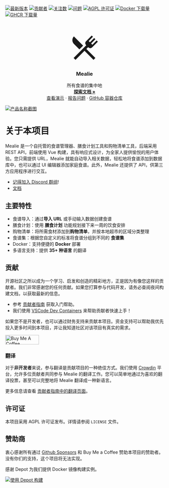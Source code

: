 [![最新版本][latest-release-shield]][latest-release-url]
[![贡献者][contributors-shield]][contributors-url]
[![关注数][stars-shield]][stars-url]
[![问题][issues-shield]][issues-url]
[![AGPL 许可证][license-shield]][license-url]
[![Docker 下载量][docker-pull]][docker-url]
[![GHCR 下载量][ghcr-pulls]][ghcr-url]

<!-- 项目LOGO -->
<br />
<p align="center">
  <a href="https://github.com/mealie-recipes/mealie">
<svg style="width:100px;height:100px" viewBox="0 0 24 24">
    <path fill="currentColor" d="M8.1,13.34L3.91,9.16C2.35,7.59 2.35,5.06 3.91,3.5L10.93,10.5L8.1,13.34M13.41,13L20.29,19.88L18.88,21.29L12,14.41L5.12,21.29L3.71,19.88L13.36,10.22L13.16,10C12.38,9.23 12.38,7.97 13.16,7.19L17.5,2.82L18.43,3.74L15.19,7L16.15,7.94L19.39,4.69L20.31,5.61L17.06,8.85L18,9.81L21.26,6.56L22.18,7.5L17.81,11.84C17.03,12.62 15.77,12.62 15,11.84L14.78,11.64L13.41,13Z" />
</svg>
  </a>

  <h3 align="center">Mealie</h3>

  <p align="center">
    所有食谱的集中地
    <br />
    <a href="https://docs.mealie.io/"><strong>探索文档 »</strong></a>
  <a href="https://github.com/mealie-recipes/mealie">
  </a>
    <br />
    <a href="https://demo.mealie.io/">查看演示</a>
    ·
    <a href="https://github.com/mealie-recipes/mealie/issues">报告问题</a>
    ·
    <a href="https://github.com/mealie-recipes/mealie/pkgs/container/mealie">GitHub 容器仓库</a>
</p>

[![产品名称截图][product-screenshot]](https://docs.mealie.io)

# 关于本项目

Mealie 是一个自托管的食谱管理器、膳食计划工具和购物清单工具，后端采用 REST API，前端使用 Vue 构建，具有响应式设计，为全家人提供愉悦的用户体验。您只需提供 URL，Mealie 就能自动导入相关数据，轻松地将食谱添加到数据库中，也可以通过 UI 编辑器添加家庭食谱。此外，Mealie 还提供了 API，供第三方应用程序进行交互。

- [记得加入 Discord 群组](https://discord.gg/QuStdQGSGK)!
- [文档](https://docs.mealie.io/)

## 主要特性
- 食谱导入：通过**导入 URL** 或手动输入数据创建食谱
- 膳食计划：使用 **膳食计划** 功能规划接下来一周的饮食安排
- 购物清单：将所需食材添加到**购物清单**，并按本地超市的区域分类整理
- 食谱集：根据您自定义的标准将食谱分组到不同的 **食谱集**
- Docker：支持便捷的 **Docker** 部署
- 多语言支持：提供 **35+ 种语言** 的翻译

<!-- 贡献 -->
## 贡献

开源社区之所以成为一个学习、启发和创造的精彩地方，正是因为有像您这样的贡献者。我们非常感谢您的任何贡献。如果您打算参与代码开发，请务必查阅夜间构建文档，以获取最新的信息。

- 参考 [贡献者指南](https://nightly.mealie.io/contributors/developers-guide/code-contributions/) 获取入门帮助。
- 我们使用 [VSCode Dev Containers](https://code.visualstudio.com/docs/remote/containers) 来帮助贡献者快速上手！

如果您不是开发者，也可以通过财务支持来贡献本项目。资金支持可以帮助我优先投入更多时间到本项目，并让我知道社区对该项目有真实的需求。

<a href="https://www.buymeacoffee.com/haykot" target="_blank"><img src="https://cdn.buymeacoffee.com/buttons/v2/default-green.png" alt="Buy Me A Coffee" style="height: 30px !important;width: 107px !important;" ></a>

### 翻译

对于**非开发者**来说，参与翻译是贡献项目的一种绝佳方式。我们使用 [Crowdin](https://crowdin.com/project/mealie) 平台，允许多位贡献者共同参与 Mealie 的翻译工作。您可以简单地通过为喜欢的翻译投票，甚至可以完整地将 Mealie 翻译成一种新语言。

更多信息请查看 [贡献者指南中的翻译页面](https://nightly.mealie.io/contributors/translating/)。

<!-- 许可证 -->
## 许可证
本项目采用 AGPL 许可证发布。详情请参阅 `LICENSE` 文件。

## 赞助商

衷心感谢所有通过 [Github Sponsors](https://github.com/sponsors/hay-kot) 和 Buy Me a Coffee 赞助本项目的赞助者。没有你们的支持，这个项目将无法实现。

感谢 Depot 为我们提供 Docker 镜像构建实例。

[![使用 Depot 构建](https://depot.dev/badges/built-with-depot.svg)](https://depot.dev?utm_source=Mealie)

<!-- Markdown 链接与图片 -->
<!-- https://www.markdownguide.org/basic-syntax/#reference-style-links -->
[contributors-shield]: https://img.shields.io/github/contributors/mealie-recipes/mealie.svg?style=flat-square
[docker-pull]: https://img.shields.io/docker/pulls/hkotel/mealie?style=flat-square
[docker-url]: https://hub.docker.com/r/hkotel/mealie
[ghcr-pulls]: https://img.shields.io/badge/dynamic/json?url=https%3A%2F%2Fipitio.github.io%2Fbackage%2Fmealie-recipes%2Fmealie%2Fmealie.json&query=%24.downloads&style=flat-square&label=ghcr%20pulls
[ghcr-url]: https://github.com/mealie-recipes/mealie/pkgs/container/mealie
[contributors-url]: https://github.com/mealie-recipes/mealie/graphs/contributors
[stars-shield]: https://img.shields.io/github/stars/mealie-recipes/mealie.svg?style=flat-square
[stars-url]: https://github.com/mealie-recipes/mealie/stargazers
[issues-shield]: https://img.shields.io/github/issues/mealie-recipes/mealie.svg?style=flat-square
[issues-url]: https://github.com/mealie-recipes/mealie/issues
[latest-release-shield]: https://img.shields.io/github/v/release/mealie-recipes/mealie?style=flat-square&label=latest%20release
[latest-release-url]: https://github.com/mealie-recipes/mealie/releases
[license-shield]: https://img.shields.io/github/license/mealie-recipes/mealie.svg?style=flat-square
[license-url]: https://github.com/mealie-recipes/mealie/blob/mealie-next/LICENSE
[linkedin-shield]: https://img.shields.io/badge/-LinkedIn-black.svg?style=flat-square&logo=linkedin&colorB=555
[linkedin-url]: https://linkedin.com/in/hay-kot
[product-screenshot]: docs/docs/assets/img/home_screenshot.png